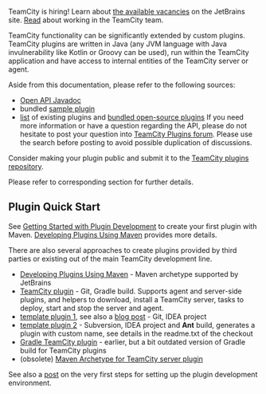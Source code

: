 [//]: # (title: Developing TeamCity Plugins)
[//]: # (auxiliary-id: Developing+TeamCity+Plugins.html)


<tip>

TeamCity is hiring! Learn about [the available vacancies](https://www.jetbrains.com/careers/jobs/?team=TeamCity) on the JetBrains site. [Read](https://blog.jetbrains.com/blog/2015/04/22/jetbrains-is-hiring-for-teamcity-join-our-team/) about working in the TeamCity team.
</tip>

TeamCity functionality can be significantly extended by custom plugins. TeamCity plugins are written in Java (any JVM language with Java invulnerability like Kotlin or Groovy can be used), run within the TeamCity application and have access to internal entities of the TeamCity server or agent.

Aside from this documentation, please refer to the following sources:
* [Open API Javadoc](http://javadoc.jetbrains.net/teamcity/openapi/current/)
* bundled [sample plugin](bundled-development-package.md)
* [list](https://plugins.jetbrains.com/teamcity) of existing plugins and [bundled open-source plugins](https://confluence.jetbrains.com/display/TW/Open-source+Bundled+Plugins)
If you need more information or have a question regarding the API, please do not hesitate to post your question into [TeamCity Plugins forum](https://teamcity-support.jetbrains.com/hc/en-us/community/topics/200366719-TeamCity-Plugin-Development). Please use the  search before posting to avoid possible duplication of discussions.

Consider making your plugin public and submit it to the [TeamCity plugins repository](https://plugins.jetbrains.com/teamcity).

Please refer to corresponding section for further details.

[//]: # (See "Developing TeamCity Pluginsd118e57.txt" for more information.)    

## Plugin Quick Start

See [Getting Started with Plugin Development](getting-started-with-plugin-development.md) to create your first plugin with Maven. [Developing Plugins Using Maven](developing-plugins-using-maven.md) provides more details.

There are also several approaches to create plugins provided by third parties or existing out of the main TeamCity development line.
* [Developing Plugins Using Maven](developing-plugins-using-maven.md) \- Maven archetype supported by JetBrains
* [ TeamCity plugin](https://github.com/rodm/gradle-teamcity-plugin) \- Git, Gradle build. Supports agent and server\-side plugins, and helpers to download, install a TeamCity server, tasks to deploy, start and stop the server and agent.
* [template plugin 1](https://github.com/jonnyzzz/TeamCity.PluginTemplate), see also a [blog post](http://jonnyzzz.com/blog/2012/09/10/teamcity-plugin-template/) \- Git, IDEA project
* [template plugin 2](http://svn.jetbrains.org/teamcity/plugins/template-plugin/templateProject/readme.txt) \- Subversion, IDEA project and __Ant__ build, generates a plugin with custom name, see details in the readme.txt of the checkout
* [Gradle TeamCity plugin](http://github.com/nskvortsov/gradle-teamcity-plugin) \- earlier, but a bit outdated version of Gradle build for TeamCity plugins
* (obsolete) [Maven Archetype for TeamCity server plugin](http://devnet.jetbrains.net/message/5447733#5447733)

See also a [post](http://devnet.jetbrains.net/thread/439412?tstart=0) on the very first steps for setting up the plugin development environment.
